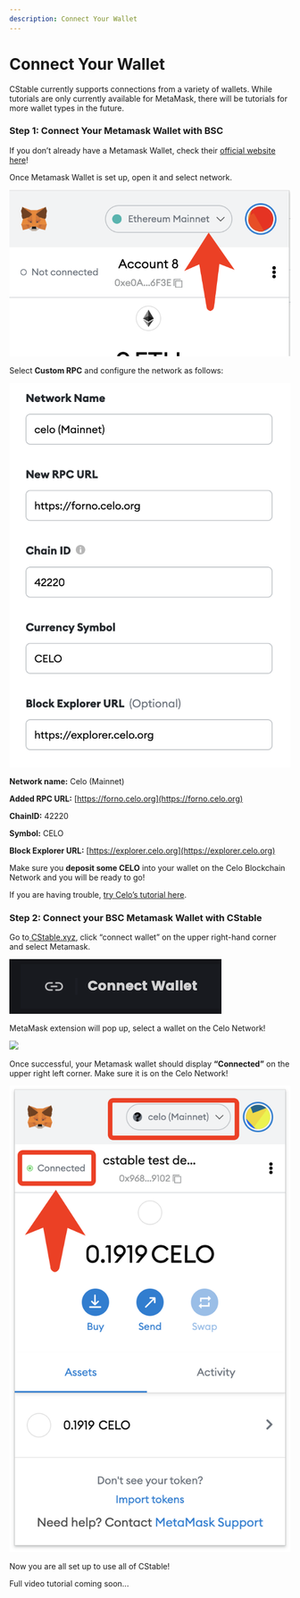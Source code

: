 ```yaml
---
description: Connect Your Wallet
---
```


# Connect Your Wallet

CStable currently supports connections from a variety of wallets. While tutorials are only currently available for MetaMask, there will be tutorials for more wallet types in the future.

### Step 1: Connect Your Metamask Wallet with BSC

If you don’t already have a Metamask Wallet, check their [official website here](https://metamask.io)!

Once Metamask Wallet is set up, open it and select network.

![](<../.gitbook/assets/image (1) (1).png>)

Select **Custom RPC** and configure the network as follows:

![](<../.gitbook/assets/image (3) (1).png>)

**Network name:** Celo (Mainnet)

**Added RPC URL:** [https://forno.celo.org](https://forno.celo.org)

**ChainID:** 42220

**Symbol:** CELO

**Block Explorer URL:** [https://explorer.celo.org](https://explorer.celo.org)

Make sure you **deposit some CELO** into your wallet on the Celo Blockchain Network and you will be ready to go!

If you are having trouble, [try Celo’s tutorial here](https://docs.celo.org/getting-started/wallets/using-metamask-with-celo).

### **Step 2: Connect your BSC Metamask Wallet with CStable**

Go to[ CStable.xyz](https://cstable.xyz/home/), click “connect wallet” on the upper right-hand corner and select Metamask.

![](<../.gitbook/assets/image (1).png>)

MetaMask extension will pop up, select a wallet on the Celo Network!

![](https://lh5.googleusercontent.com/kBj48ExaVsHkce7GpXqYLDuOYejg70zEvJ\_6X0fwdMnezxKQ0hTlBwLS8Zbot8HPXXldu6cFQl3a7rgAQkxgQ2-I5aBFdxn0YXWKqvpBezqwOi8zFlv7RIgBB4amHVcAv6qvGKt-)

Once successful, your Metamask wallet should display **“Connected”** on the upper right left corner. Make sure it is on the Celo Network!

![](../.gitbook/assets/image.png)

Now you are all set up to use all of CStable!

Full video tutorial coming soon...
